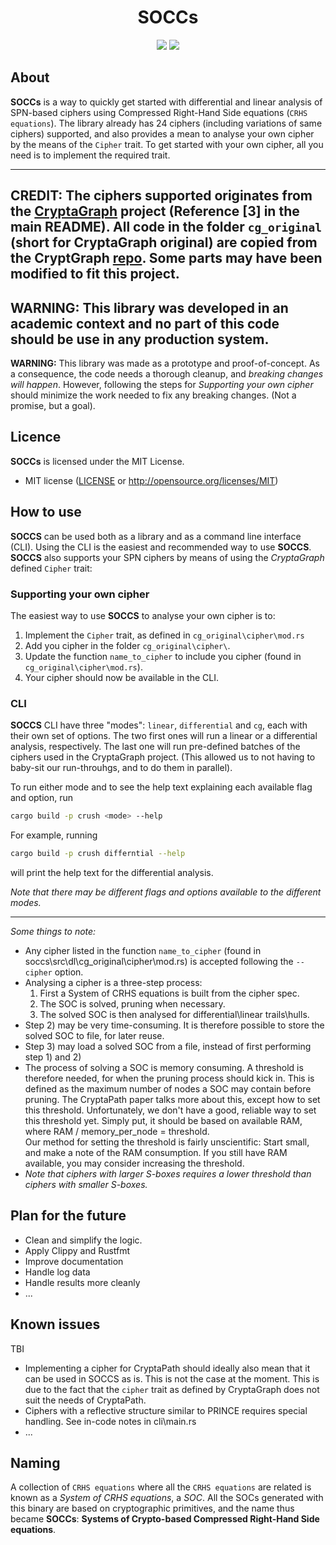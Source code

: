 <h1 align="center">SOCCs</h1>

<p align="center">
    <a href="https://github.com/Simula-UiB/CryptaPath/blob/master/AUTHORS"><img src="https://img.shields.io/badge/authors-SimulaUIB-orange.svg"></a>
    <a href="https://github.com/Simula-UiB/CryptaPath/blob/master/LICENSE"><img src="https://img.shields.io/badge/license-MIT-blue.svg"></a>
</p>

## About
__SOCCs__ is a way to quickly get started with differential and linear analysis of
SPN-based ciphers using Compressed Right-Hand Side equations (`CRHS equations`). 
The library already has 24 ciphers (including variations of same ciphers) supported, and
also provides a mean to analyse your own cipher by the means of the `Cipher` trait. To get 
started with your own cipher, all you need is to implement the required trait.

---
**CREDIT:** The ciphers supported originates from the [CryptaGraph]((https://eprint.iacr.org/2018/764.pdf))
project (Reference [3] in the main README). All code in the folder `cg_original` (short for CryptaGraph original)
are copied from the CryptGraph [repo](https://gitlab.com/psve/cryptagraph/-/find_file/master). Some parts may 
have been modified to fit this project.
---
**WARNING:** This library was developed in an academic context and no part of 
this code should be use in any production system.
---
**WARNING:** This library was made as a prototype and proof-of-concept. As a consequence, the code 
needs a thorough cleanup, and *breaking changes will happen*. However, following the steps for 
*Supporting your own cipher* should minimize the work needed to fix any breaking changes. (Not a 
promise, but a goal).

## Licence
__SOCCs__ is licensed under the MIT License.

* MIT license ([LICENSE](../LICENSE) or http://opensource.org/licenses/MIT)



## How to use
**SOCCS** can be used both as a library and as a command line interface (CLI). Using the CLI is the easiest
and recommended way to use **SOCCS**. **SOCCS** also supports your SPN ciphers by means of using the *CryptaGraph*
defined `Cipher` trait:

### Supporting your own cipher
 The easiest way to use **SOCCS** to analyse your own cipher is to:
1) Implement the `Cipher` trait, as defined in `cg_original\cipher\mod.rs`
2) Add you cipher in the folder `cg_original\cipher\`.
3) Update the function `name_to_cipher` to include you cipher (found in `cg_original\cipher\mod.rs`).
4) Your cipher should now be available in the CLI.

###  CLI
**SOCCS** CLI have three "modes": `linear`, `differential` and `cg`, each with their own set of options.
The two first ones will run a linear or a differential analysis, respectively. The last one will run pre-defined
batches of the ciphers used in the CryptaGraph project. (This allowed us to not having to baby-sit our run-throuhgs, and
to do them in parallel).

To run either mode and to see the help text explaining each available flag and option, run 

```bash
cargo build -p crush <mode> --help
```
For example, running
```bash
cargo build -p crush differntial --help
```
will print the help text for the differential analysis.

*Note that there may be different flags and options available to the different modes.*

---
*Some things to note:*
- Any cipher listed in the function `name_to_cipher` (found in soccs\src\dl\cg_original\cipher\mod.rs) is 
 accepted following the `--cipher` option.
- Analysing a cipher is a three-step process: 
  1) First a System of CRHS equations is built from the cipher spec.
  2) The SOC is solved, pruning when necessary.
  3) The solved SOC is then analysed for differential\linear trails\hulls.
- Step 2) may be very time-consuming. It is therefore possible to store the solved SOC to file, for later reuse. 
- Step 3) may load a solved SOC from a file, instead of first performing step 1) and 2)
- The process of solving a SOC is memory consuming. A threshold is therefore needed, for when the pruning process
 should kick in. This is defined as the maximum number of nodes a SOC may contain before pruning. The CryptaPath
 paper talks more about this, except how to set this threshold. Unfortunately, we don't have a good, reliable way
 to set this threshold yet. Simply put, it should be based on available RAM, where RAM / memory_per_node = threshold.   
 Our method for setting the threshold is fairly unscientific: Start small, and make a note of the RAM consumption.
 If you still have RAM available, you may consider increasing the threshold.
- *Note that ciphers with larger S-boxes requires a lower threshold than ciphers with smaller S-boxes.*

## Plan for the future

- Clean and simplify the logic.
- Apply Clippy and Rustfmt 
- Improve documentation
- Handle log data
- Handle results more cleanly
- ...

## Known issues
TBI
- Implementing a cipher for CryptaPath should ideally also mean that it can be used in SOCCS as is. This is not the
 case at the moment. This is due to the fact that the `cipher` trait as defined by CryptaGraph does not suit the needs
 of CryptaPath.
- Ciphers with a reflective structure similar to PRINCE requires special handling. See in-code notes in cli\main.rs
- ...

## Naming
A collection of `CRHS equations` where all the `CRHS equations` are related is
known as a _System of CRHS equations_, a _SOC_. All the SOCs generated
with this binary are based on cryptographic primitives, and the name thus became
__SOCCs__: __Systems of Crypto-based Compressed Right-Hand Side equations__.
